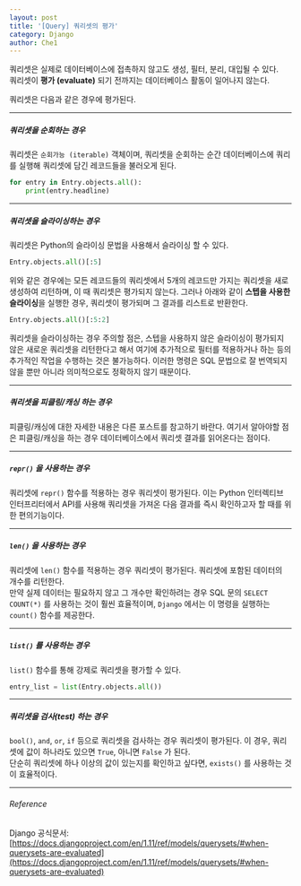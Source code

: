 ```yaml
---
layout: post
title: '[Query] 쿼리셋의 평가'
category: Django
author: Che1
---
```


쿼리셋은 실제로 데이터베이스에 접촉하지 않고도 생성, 필터, 분리, 대입될 수 있다.  
쿼리셋이 **평가 (evaluate)** 되기 전까지는 데이터베이스 활동이 일어나지 않는다.  

쿼리셋은 다음과 같은 경우에 평가된다.

- - -

##### 쿼리셋을 순회하는 경우  

쿼리셋은 `순회가능 (iterable)` 객체이며, 쿼리셋을 순회하는 순간 데이터베이스에 쿼리를 실행해 쿼리셋에 담긴 레코드들을 불러오게 된다.
```py
for entry in Entry.objects.all():
    print(entry.headline)
```

- - -

##### 쿼리셋을 슬라이싱하는 경우  

쿼리셋은 Python의 슬라이싱 문법을 사용해서 슬라이싱 할 수 있다. 
```py
Entry.objects.all()[:5]
```
위와 같은 경우에는 모든 레코드들의 쿼리셋에서 5개의 레코드만 가지는 쿼리셋을 새로 생성하여 리턴하며, 이 때 쿼리셋은 평가되지 않는다. 그러나 아래와 같이 **스텝을 사용한 슬라이싱**을 실행한 경우, 쿼리셋이 평가되며 그 결과를 리스트로 반환한다. 
```py
Entry.objects.all()[:5:2]
```
쿼리셋을 슬라이싱하는 경우 주의할 점은, 스텝을 사용하지 않은 슬라이싱이 평가되지 않은 새로운 쿼리셋을 리턴한다고 해서 여기에 추가적으로 필터를 적용하거나 하는 등의 추가적인 작업을 수행하는 것은 불가능하다. 이러한 명령은 SQL 문법으로 잘 번역되지 않을 뿐만 아니라 의미적으로도 정확하지 않기 때문이다.

- - -

##### 쿼리셋을 피클링/캐싱 하는 경우  

피클링/캐싱에 대한 자세한 내용은 다른 포스트를 참고하기 바란다. 여기서 알아야할 점은 피클링/캐싱을 하는 경우 데이터베이스에서 쿼리셋 결과를 읽어온다는 점이다.

- - -

##### `repr()` 을 사용하는 경우  

쿼리셋에 `repr()` 함수를 적용하는 경우 쿼리셋이 평가된다. 이는 Python 인터렉티브 인터프리터에서 API를 사용해 쿼리셋을 가져온 다음 결과를 즉시 확인하고자 할 때를 위한 편의기능이다.

- - -

##### `len()` 을 사용하는 경우  

쿼리셋에 `len()` 함수를 적용하는 경우 쿼리셋이 평가된다. 쿼리셋에 포함된 데이터의 개수를 리턴한다.  
만약 실제 데이터는 필요하지 않고 그 개수만 확인하려는 경우 SQL 문의 `SELECT COUNT(*)` 를 사용하는 것이 훨씬 효율적이며, `Django` 에서는 이 명령을 실행하는 `count()` 함수를 제공한다.

- - -

##### `list()` 를 사용하는 경우

`list()` 함수를 통해 강제로 쿼리셋을 평가할 수 있다.

```py
entry_list = list(Entry.objects.all())
```

- - -

##### 쿼리셋을 검사(test) 하는 경우

`bool()`, `and`, `or`, `if` 등으로 쿼리셋을 검사하는 경우 쿼리셋이 평가된다. 이 경우, 쿼리셋에 값이 하나라도 있으면 `True`, 아니면 `False` 가 된다.  
단순히 쿼리셋에 하나 이상의 값이 있는지를 확인하고 싶다면, `exists()` 를 사용하는 것이 효율적이다.

- - -

###### Reference

Django 공식문서: [https://docs.djangoproject.com/en/1.11/ref/models/querysets/#when-querysets-are-evaluated](https://docs.djangoproject.com/en/1.11/ref/models/querysets/#when-querysets-are-evaluated)